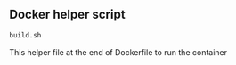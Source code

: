 ## Docker helper script
```bash
build.sh
```
This helper file at the end of Dockerfile to run the container